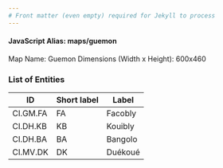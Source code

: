 ```yaml
---
# Front matter (even empty) required for Jekyll to process
---
```


#### JavaScript Alias: maps/guemon

Map Name: Guemon
Dimensions (Width x Height): 600x460

### List of Entities

ID | Short label | Label
---|---|---|
CI.GM.FA|FA|Facobly
CI.DH.KB|KB|Kouibly
CI.DH.BA|BA|Bangolo
CI.MV.DK|DK|Duékoué
